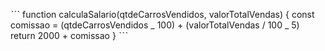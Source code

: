 ˋˋˋ
function calculaSalario(qtdeCarrosVendidos, valorTotalVendas) {
const comissao = (qtdeCarrosVendidos _ 100) +
(valorTotalVendas / 100 _ 5)
return 2000 + comissao
}
ˋˋˋ
